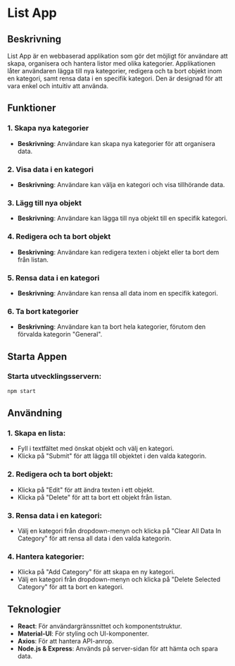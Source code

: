 # List App

## Beskrivning

List App är en webbaserad applikation som gör det möjligt för användare att skapa, organisera och hantera listor med olika kategorier. Applikationen låter användaren lägga till nya kategorier, redigera och ta bort objekt inom en kategori, samt rensa data i en specifik kategori. Den är designad för att vara enkel och intuitiv att använda.

## Funktioner

### 1. Skapa nya kategorier

- **Beskrivning**: Användare kan skapa nya kategorier för att organisera data.

### 2. Visa data i en kategori

- **Beskrivning**: Användare kan välja en kategori och visa tillhörande data.

### 3. Lägg till nya objekt

- **Beskrivning**: Användare kan lägga till nya objekt till en specifik kategori.

### 4. Redigera och ta bort objekt

- **Beskrivning**: Användare kan redigera texten i objekt eller ta bort dem från listan.

### 5. Rensa data i en kategori

- **Beskrivning**: Användare kan rensa all data inom en specifik kategori.

### 6. Ta bort kategorier

- **Beskrivning**: Användare kan ta bort hela kategorier, förutom den förvalda kategorin "General".

## Starta Appen

### Starta utvecklingsservern:

```bash
npm start
```

## Användning

### 1. Skapa en lista:

- Fyll i textfältet med önskat objekt och välj en kategori.
- Klicka på "Submit" för att lägga till objektet i den valda kategorin.

### 2. Redigera och ta bort objekt:

- Klicka på "Edit" för att ändra texten i ett objekt.
- Klicka på "Delete" för att ta bort ett objekt från listan.

### 3. Rensa data i en kategori:

- Välj en kategori från dropdown-menyn och klicka på "Clear All Data In Category" för att rensa all data i den valda kategorin.

### 4. Hantera kategorier:

- Klicka på "Add Category" för att skapa en ny kategori.
- Välj en kategori från dropdown-menyn och klicka på "Delete Selected Category" för att ta bort en kategori.

## Teknologier

- **React**: För användargränssnittet och komponentstruktur.
- **Material-UI**: För styling och UI-komponenter.
- **Axios**: För att hantera API-anrop.
- **Node.js & Express**: Används på server-sidan för att hämta och spara data.
